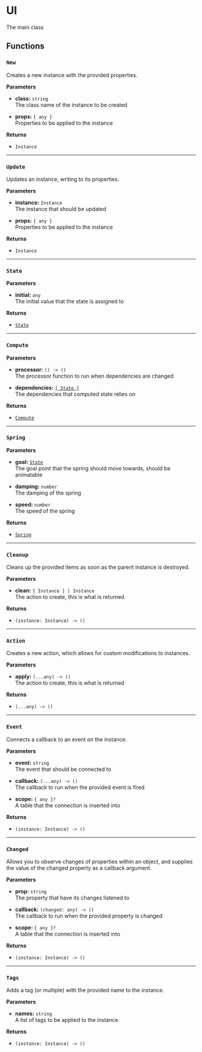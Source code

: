 # UI

The main class

## Functions

### `New`

Creates a new instance with the provided properties.

**Parameters**

- **class:** `string`\
  The class name of the instance to be created

- **props:** `{ any }`\
  Properties to be applied to the instance

**Returns**

- `Instance`

---

### `Update`

Updates an instance, writing to its properties.

**Parameters**

- **instance:** `Instance`\
  The instance that should be updated

- **props:** `{ any }`\
  Properties to be applied to the instance

**Returns**

- `Instance`

---

### `State`

**Parameters**

- **initial:** `any`\
  The initial value that the state is assigned to

**Returns**

- [`State`](state.md)

---

### `Compute`

**Parameters**

- **processor:** `() -> ()`\
  The processor function to run when dependencies are changed

- **dependencies:** [`{ State }`](state.md)\
  The dependencies that computed state relies on

**Returns**

- [`Compute`](compute.md)

---

### `Spring`

**Parameters**

- **goal:** [`State`](state.md)\
  The goal point that the spring should move towards, should be animatable

- **damping:** `number` <Badge type="warning" text="OPTIONAL" />\
  The damping of the spring
  
- **speed:** `number` <Badge type="warning" text="OPTIONAL" />\
  The speed of the spring

**Returns**

- [`Spring`](spring.md)

---

### `Cleanup`

Cleans up the provided items as soon as the parent instance is destroyed.

**Parameters**

- **clean:** `{ Instance } | Instance`\
  The action to create, this is what is returned

**Returns**

- `(instance: Instance) -> ()`

---

### `Action`

Creates a new action, which allows for custom modifications to instances.

**Parameters**

- **apply:** `(...any) -> ()`\
  The action to create, this is what is returned

**Returns**

- `(...any) -> ()`

---

### `Event`

Connects a callback to an event on the instance.

**Parameters**

- **event:** `string`\
  The event that should be connected to

- **callback:** `(...any) -> ()`\
  The callback to run when the provided event is fired

- **scope:** `{ any }?` <Badge type="warning" text="OPTIONAL" />\
  A table that the connection is inserted into

**Returns**

- `(instance: Instance) -> ()`

---

### `Changed`

Allows you to observe changes of properties within an object, and supplies the value of
the changed property as a callback argument.

**Parameters**

- **prop:** `string`\
  The property that have its changes listened to

- **callback:** `(changed: any) -> ()`\
  The callback to run when the provided property is changed

- **scope:** `{ any }?` <Badge type="warning" text="OPTIONAL" />\
  A table that the connection is inserted into

**Returns**

- `(instance: Instance) -> ()`

---

### `Tags`

Adds a tag (or multiple) with the provided name to the instance.

**Parameters**

- **names:** `string`\
  A list of tags to be applied to the instance

**Returns**

- `(instance: Instance) -> ()`


